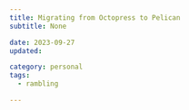 ```yaml
---
title: Migrating from Octopress to Pelican
subtitle: None

date: 2023-09-27
updated:

category: personal
tags:
  - rambling

---
```


<!-- summary -->

<!-- more -->